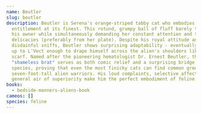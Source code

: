 ```yaml
---
name: Beutler
slug: beutler
description: Beutler is Serena's orange-striped tabby cat who embodies feline
  entitlement at its finest. This rotund, grumpy ball of fluff barely tolerates
  his owner while simultaneously demanding her constant attention and the finest
  delicacies (preferably from her plate). Despite his royal attitude and
  disdainful sniffs, Beutler shows surprising adaptability - eventually warming
  up to L'Vect enough to drape himself across the alien's shoulders like a furry
  scarf. Named after the pioneering hematologist Dr. Ernest Beutler, this
  "shameless brat" serves as both comic relief and a surprising bridge between
  species, proving that even the most finicky cats can find common ground with
  seven-foot-tall alien warriors. His loud complaints, selective affection, and
  general air of superiority make him the perfect embodiment of feline audacity.
books:
  - bedside-manners-aliens-book
cameos: []
species: feline
---
```

